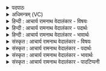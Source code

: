 <details><summary>पदपाठः</summary>

आ। त्वा꣣। ब्रह्मयु꣡जा꣢। ब्र꣣ह्म। यु꣡जा꣢꣯। हरी꣢꣯ इ꣡ति꣢। व꣡ह꣢꣯ताम्। इ꣣न्द्र। केशि꣡ना꣢। उ꣡प꣢꣯। ब्र꣡ह्मा꣢꣯णि। नः꣡। शृणु। ६६७।
</details>

<details><summary>अधिमन्त्रम् (VC)</summary>

- इन्द्रः
- इरिम्बिठिः काण्वः
- गायत्री
- षड्जः
</details>

<details><summary>हिन्दी : आचार्य रामनाथ वेदालंकार - विषयः</summary>

अगले मन्त्र में पुनः उसी विषय का वर्णन है।
</details>

<details><summary>हिन्दी : आचार्य रामनाथ वेदालंकार - पदार्थः</summary>

पदार्थान्वयभाषाः -  हे (इन्द्र) जीवात्मन् ! (ब्रह्मयुजा) परमात्मा द्वारा शरीर में नियुक्त, (केशिना) प्रकाश को प्राप्त (हरी) ज्ञानेन्द्रिय और कर्मेन्द्रियरूप अश्व (त्वा) तुझे (वहताम्) ज्ञान और कर्म में प्रवृत्त करें। तू (नः) हम गुरुओं के (ब्रह्माणि) ज्ञानमय वचनों को (शृणु) सुन ॥२॥
</details>

<details><summary>हिन्दी : आचार्य रामनाथ वेदालंकार - भावार्थः</summary>

भावार्थभाषाः -  शरीर में नियुक्त इन्द्रियों के सदुपयोग से और गुरुओं का उपदेश सुनकर सबको अधिक से अधिक ज्ञान प्राप्त करना चाहिए ॥२॥
</details>

<details><summary>संस्कृत : आचार्य रामनाथ वेदालंकार - विषयः</summary>

अथ पुनस्तमेव विषयमाह।
</details>

<details><summary>संस्कृत : आचार्य रामनाथ वेदालंकार - पदार्थः</summary>

पदार्थान्वयभाषाः -  हे (इन्द्र) जीवात्मन् ! (ब्रह्मयुजा) ब्रह्मणा परमात्मना शरीरे नियुक्तौ (केशिना) केशिनौ प्राप्तप्रकाशौ [केशी काशनाद् वा प्रकाशनाद् वा। निरु० १२।२६।] (हरी) ज्ञानेन्द्रियकर्मेन्द्रियरूपौ अश्वौ (त्वा) त्वाम् (वहताम्) ज्ञाने कर्मणि च प्रवर्तयेताम्। त्वम् (नः) गुरूणाम् अस्माकम् (ब्रह्माणि) ज्ञानवचांसि (शृणु) आकर्णय ॥२॥
</details>

<details><summary>संस्कृत : आचार्य रामनाथ वेदालंकार - भावार्थः</summary>

भावार्थभाषाः -  शरीरे नियुक्तानामिन्द्रियाणां सदुपयोगेन गुरूणां चोपदेशश्रवणेन सर्वैरधिकाधिकं ज्ञानमर्जनीयम् ॥२॥
</details>

<details><summary>संस्कृत : आचार्य रामनाथ वेदालंकार - पादटिप्पनी</summary>

टिप्पणी:   १. ऋ० ८।१७।२, अथ० २०।३।२, ३८।२, ४७।८।
</details>